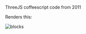 ThreeJS coffeescript code from 2011

Renders this:

![blocks](http://mkvd.s3.amazonaws.com/links/blocks1.png)
